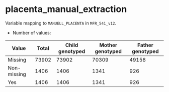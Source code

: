 # placenta_manual_extraction
Variable mapping to `MANUELL_PLACENTA` in `MFR_541_v12`.
- Number of values:

| Value | Total | Child genotyped | Mother genotyped | Father genotyped |
| ----- | ----- | --------------- | ---------------- | ---------------- |
| Missing | 73902 | 73902 | 70309 | 49158 |
| Non-missing | 1406 | 1406 | 1341 | 926 |
| Yes | 1406 | 1406 | 1341 |926 |



